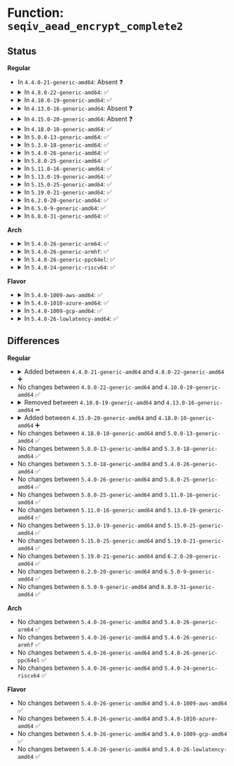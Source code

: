 # Function: <code>seqiv_aead_encrypt_complete2</code>

## Status
<b>Regular</b>
<ul>
<li>
In <code>4.4.0-21-generic-amd64</code>: Absent ❓
</li>
<li>
<details>
<summary>In <code>4.8.0-22-generic-amd64</code>: ✅</summary>

```c
void seqiv_aead_encrypt_complete2(struct aead_request * req, int err)
```

```json
{
  "name": "seqiv_aead_encrypt_complete2",
  "collision_type": "Unique Static",
  "inline_type": "No",
  "funcs": [
    {
      "addr": 18446744071582902384,
      "name": "seqiv_aead_encrypt_complete2",
      "external": false,
      "loc": "crypto/seqiv.c:28",
      "file": "crypto/seqiv.c",
      "inline": "seen, unknown",
      "caller_inline": [],
      "caller_func": [
        "crypto/seqiv.c:seqiv_aead_encrypt",
        "crypto/seqiv.c:seqiv_aead_encrypt_complete"
      ]
    }
  ],
  "symbols": [
    {
      "addr": 18446744071582902384,
      "name": "seqiv_aead_encrypt_complete2",
      "section": ".text",
      "bind": "STB_LOCAL",
      "size": 67
    }
  ]
}
```
</details>
</li>
<li>
<details>
<summary>In <code>4.10.0-19-generic-amd64</code>: ✅</summary>

```c
void seqiv_aead_encrypt_complete2(struct aead_request * req, int err)
```

```json
{
  "name": "seqiv_aead_encrypt_complete2",
  "collision_type": "Unique Static",
  "inline_type": "No",
  "funcs": [
    {
      "addr": 18446744071583002128,
      "name": "seqiv_aead_encrypt_complete2",
      "external": false,
      "loc": "crypto/seqiv.c:28",
      "file": "crypto/seqiv.c",
      "inline": "seen, unknown",
      "caller_inline": [],
      "caller_func": [
        "crypto/seqiv.c:seqiv_aead_encrypt",
        "crypto/seqiv.c:seqiv_aead_encrypt_complete"
      ]
    }
  ],
  "symbols": [
    {
      "addr": 18446744071583002128,
      "name": "seqiv_aead_encrypt_complete2",
      "section": ".text",
      "bind": "STB_LOCAL",
      "size": 67
    }
  ]
}
```
</details>
</li>
<li>
<details>
<summary>In <code>4.13.0-16-generic-amd64</code>: Absent ❓</summary>

```json
{
  "name": "seqiv_aead_encrypt_complete2",
  "collision_type": "Unique Static",
  "inline_type": "Selective",
  "funcs": [
    {
      "addr": 18446744071583052812,
      "name": "seqiv_aead_encrypt_complete2",
      "external": false,
      "loc": "crypto/seqiv.c:28",
      "file": "crypto/seqiv.c",
      "inline": "not declared, inlined",
      "caller_inline": [
        "crypto/seqiv.c:seqiv_aead_encrypt",
        "crypto/seqiv.c:seqiv_aead_encrypt_complete"
      ],
      "caller_func": [
        "crypto/seqiv.c:seqiv_aead_encrypt",
        "crypto/seqiv.c:seqiv_aead_encrypt_complete"
      ]
    }
  ],
  "symbols": [
    {
      "addr": 18446744071583052272,
      "name": "seqiv_aead_encrypt_complete2.part.1",
      "section": ".text",
      "bind": "STB_LOCAL",
      "size": 62
    }
  ]
}
```
</details>
</li>
<li>
<details>
<summary>In <code>4.15.0-20-generic-amd64</code>: Absent ❓</summary>

```json
{
  "name": "seqiv_aead_encrypt_complete2",
  "collision_type": "Unique Static",
  "inline_type": "Selective",
  "funcs": [
    {
      "addr": 18446744071583218440,
      "name": "seqiv_aead_encrypt_complete2",
      "external": false,
      "loc": "crypto/seqiv.c:28",
      "file": "crypto/seqiv.c",
      "inline": "not declared, inlined",
      "caller_inline": [
        "crypto/seqiv.c:seqiv_aead_encrypt",
        "crypto/seqiv.c:seqiv_aead_encrypt_complete"
      ],
      "caller_func": [
        "crypto/seqiv.c:seqiv_aead_encrypt",
        "crypto/seqiv.c:seqiv_aead_encrypt_complete"
      ]
    }
  ],
  "symbols": [
    {
      "addr": 18446744071583217872,
      "name": "seqiv_aead_encrypt_complete2.part.1",
      "section": ".text",
      "bind": "STB_LOCAL",
      "size": 62
    }
  ]
}
```
</details>
</li>
<li>
<details>
<summary>In <code>4.18.0-10-generic-amd64</code>: ✅</summary>

```c
void seqiv_aead_encrypt_complete2(struct aead_request * req, int err)
```

```json
{
  "name": "seqiv_aead_encrypt_complete2",
  "collision_type": "Unique Static",
  "inline_type": "No",
  "funcs": [
    {
      "addr": 18446744071583426016,
      "name": "seqiv_aead_encrypt_complete2",
      "external": false,
      "loc": "crypto/seqiv.c:28",
      "file": "crypto/seqiv.c",
      "inline": "seen, unknown",
      "caller_inline": [],
      "caller_func": [
        "crypto/seqiv.c:seqiv_aead_encrypt",
        "crypto/seqiv.c:seqiv_aead_encrypt_complete"
      ]
    }
  ],
  "symbols": [
    {
      "addr": 18446744071583426016,
      "name": "seqiv_aead_encrypt_complete2",
      "section": ".text",
      "bind": "STB_LOCAL",
      "size": 68
    }
  ]
}
```
</details>
</li>
<li>
<details>
<summary>In <code>5.0.0-13-generic-amd64</code>: ✅</summary>

```c
void seqiv_aead_encrypt_complete2(struct aead_request * req, int err)
```

```json
{
  "name": "seqiv_aead_encrypt_complete2",
  "collision_type": "Unique Static",
  "inline_type": "No",
  "funcs": [
    {
      "addr": 18446744071583547088,
      "name": "seqiv_aead_encrypt_complete2",
      "external": false,
      "loc": "crypto/seqiv.c:28",
      "file": "crypto/seqiv.c",
      "inline": "seen, unknown",
      "caller_inline": [],
      "caller_func": [
        "crypto/seqiv.c:seqiv_aead_encrypt",
        "crypto/seqiv.c:seqiv_aead_encrypt_complete"
      ]
    }
  ],
  "symbols": [
    {
      "addr": 18446744071583547088,
      "name": "seqiv_aead_encrypt_complete2",
      "section": ".text",
      "bind": "STB_LOCAL",
      "size": 68
    }
  ]
}
```
</details>
</li>
<li>
<details>
<summary>In <code>5.3.0-18-generic-amd64</code>: ✅</summary>

```c
void seqiv_aead_encrypt_complete2(struct aead_request * req, int err)
```

```json
{
  "name": "seqiv_aead_encrypt_complete2",
  "collision_type": "Unique Static",
  "inline_type": "No",
  "funcs": [
    {
      "addr": 18446744071583736432,
      "name": "seqiv_aead_encrypt_complete2",
      "external": false,
      "loc": "crypto/seqiv.c:23",
      "file": "crypto/seqiv.c",
      "inline": "seen, unknown",
      "caller_inline": [],
      "caller_func": [
        "crypto/seqiv.c:seqiv_aead_encrypt",
        "crypto/seqiv.c:seqiv_aead_encrypt_complete"
      ]
    }
  ],
  "symbols": [
    {
      "addr": 18446744071583736432,
      "name": "seqiv_aead_encrypt_complete2",
      "section": ".text",
      "bind": "STB_LOCAL",
      "size": 71
    }
  ]
}
```
</details>
</li>
<li>
<details>
<summary>In <code>5.4.0-26-generic-amd64</code>: ✅</summary>

```c
void seqiv_aead_encrypt_complete2(struct aead_request * req, int err)
```

```json
{
  "name": "seqiv_aead_encrypt_complete2",
  "collision_type": "Unique Static",
  "inline_type": "No",
  "funcs": [
    {
      "addr": 18446744071583846192,
      "name": "seqiv_aead_encrypt_complete2",
      "external": false,
      "loc": "crypto/seqiv.c:23",
      "file": "crypto/seqiv.c",
      "inline": "seen, unknown",
      "caller_inline": [],
      "caller_func": [
        "crypto/seqiv.c:seqiv_aead_encrypt",
        "crypto/seqiv.c:seqiv_aead_encrypt_complete"
      ]
    }
  ],
  "symbols": [
    {
      "addr": 18446744071583846192,
      "name": "seqiv_aead_encrypt_complete2",
      "section": ".text",
      "bind": "STB_LOCAL",
      "size": 71
    }
  ]
}
```
</details>
</li>
<li>
<details>
<summary>In <code>5.8.0-25-generic-amd64</code>: ✅</summary>

```c
void seqiv_aead_encrypt_complete2(struct aead_request * req, int err)
```

```json
{
  "name": "seqiv_aead_encrypt_complete2",
  "collision_type": "Unique Static",
  "inline_type": "No",
  "funcs": [
    {
      "addr": 18446744071584235072,
      "name": "seqiv_aead_encrypt_complete2",
      "external": false,
      "loc": "crypto/seqiv.c:21",
      "file": "crypto/seqiv.c",
      "inline": "seen, unknown",
      "caller_inline": [],
      "caller_func": [
        "crypto/seqiv.c:seqiv_aead_encrypt",
        "crypto/seqiv.c:seqiv_aead_encrypt_complete"
      ]
    }
  ],
  "symbols": [
    {
      "addr": 18446744071584235072,
      "name": "seqiv_aead_encrypt_complete2",
      "section": ".text",
      "bind": "STB_LOCAL",
      "size": 74
    }
  ]
}
```
</details>
</li>
<li>
<details>
<summary>In <code>5.11.0-16-generic-amd64</code>: ✅</summary>

```c
void seqiv_aead_encrypt_complete2(struct aead_request * req, int err)
```

```json
{
  "name": "seqiv_aead_encrypt_complete2",
  "collision_type": "Unique Static",
  "inline_type": "No",
  "funcs": [
    {
      "addr": 18446744071584353616,
      "name": "seqiv_aead_encrypt_complete2",
      "external": false,
      "loc": "crypto/seqiv.c:21",
      "file": "crypto/seqiv.c",
      "inline": "seen, unknown",
      "caller_inline": [],
      "caller_func": [
        "crypto/seqiv.c:seqiv_aead_encrypt",
        "crypto/seqiv.c:seqiv_aead_encrypt_complete"
      ]
    }
  ],
  "symbols": [
    {
      "addr": 18446744071584353616,
      "name": "seqiv_aead_encrypt_complete2",
      "section": ".text",
      "bind": "STB_LOCAL",
      "size": 68
    }
  ]
}
```
</details>
</li>
<li>
<details>
<summary>In <code>5.13.0-19-generic-amd64</code>: ✅</summary>

```c
void seqiv_aead_encrypt_complete2(struct aead_request * req, int err)
```

```json
{
  "name": "seqiv_aead_encrypt_complete2",
  "collision_type": "Unique Static",
  "inline_type": "No",
  "funcs": [
    {
      "addr": 18446744071584388016,
      "name": "seqiv_aead_encrypt_complete2",
      "external": false,
      "loc": "crypto/seqiv.c:21",
      "file": "crypto/seqiv.c",
      "inline": "seen, unknown",
      "caller_inline": [],
      "caller_func": [
        "crypto/seqiv.c:seqiv_aead_encrypt",
        "crypto/seqiv.c:seqiv_aead_encrypt_complete"
      ]
    }
  ],
  "symbols": [
    {
      "addr": 18446744071584388016,
      "name": "seqiv_aead_encrypt_complete2",
      "section": ".text",
      "bind": "STB_LOCAL",
      "size": 68
    }
  ]
}
```
</details>
</li>
<li>
<details>
<summary>In <code>5.15.0-25-generic-amd64</code>: ✅</summary>

```c
void seqiv_aead_encrypt_complete2(struct aead_request * req, int err)
```

```json
{
  "name": "seqiv_aead_encrypt_complete2",
  "collision_type": "Unique Static",
  "inline_type": "No",
  "funcs": [
    {
      "addr": 18446744071584783248,
      "name": "seqiv_aead_encrypt_complete2",
      "external": false,
      "loc": "crypto/seqiv.c:21",
      "file": "crypto/seqiv.c",
      "inline": "seen, unknown",
      "caller_inline": [],
      "caller_func": [
        "crypto/seqiv.c:seqiv_aead_encrypt",
        "crypto/seqiv.c:seqiv_aead_encrypt_complete"
      ]
    }
  ],
  "symbols": [
    {
      "addr": 18446744071584783248,
      "name": "seqiv_aead_encrypt_complete2",
      "section": ".text",
      "bind": "STB_LOCAL",
      "size": 68
    }
  ]
}
```
</details>
</li>
<li>
<details>
<summary>In <code>5.19.0-21-generic-amd64</code>: ✅</summary>

```c
void seqiv_aead_encrypt_complete2(struct aead_request * req, int err)
```

```json
{
  "name": "seqiv_aead_encrypt_complete2",
  "collision_type": "Unique Static",
  "inline_type": "No",
  "funcs": [
    {
      "addr": 18446744071585468528,
      "name": "seqiv_aead_encrypt_complete2",
      "external": false,
      "loc": "crypto/seqiv.c:21",
      "file": "crypto/seqiv.c",
      "inline": "seen, unknown",
      "caller_inline": [],
      "caller_func": [
        "crypto/seqiv.c:seqiv_aead_encrypt",
        "crypto/seqiv.c:seqiv_aead_encrypt_complete"
      ]
    }
  ],
  "symbols": [
    {
      "addr": 18446744071585468528,
      "name": "seqiv_aead_encrypt_complete2",
      "section": ".text",
      "bind": "STB_LOCAL",
      "size": 92
    }
  ]
}
```
</details>
</li>
<li>
<details>
<summary>In <code>6.2.0-20-generic-amd64</code>: ✅</summary>

```c
void seqiv_aead_encrypt_complete2(struct aead_request * req, int err)
```

```json
{
  "name": "seqiv_aead_encrypt_complete2",
  "collision_type": "Unique Static",
  "inline_type": "No",
  "funcs": [
    {
      "addr": 18446744071586228416,
      "name": "seqiv_aead_encrypt_complete2",
      "external": false,
      "loc": "crypto/seqiv.c:21",
      "file": "crypto/seqiv.c",
      "inline": "seen, unknown",
      "caller_inline": [],
      "caller_func": [
        "crypto/seqiv.c:seqiv_aead_encrypt",
        "crypto/seqiv.c:seqiv_aead_encrypt_complete"
      ]
    }
  ],
  "symbols": [
    {
      "addr": 18446744071586228416,
      "name": "seqiv_aead_encrypt_complete2",
      "section": ".text",
      "bind": "STB_LOCAL",
      "size": 97
    }
  ]
}
```
</details>
</li>
<li>
<details>
<summary>In <code>6.5.0-9-generic-amd64</code>: ✅</summary>

```c
void seqiv_aead_encrypt_complete2(struct aead_request * req, int err)
```

```json
{
  "name": "seqiv_aead_encrypt_complete2",
  "collision_type": "Unique Static",
  "inline_type": "No",
  "funcs": [
    {
      "addr": 18446744071586464016,
      "name": "seqiv_aead_encrypt_complete2",
      "external": false,
      "loc": "crypto/seqiv.c:21",
      "file": "crypto/seqiv.c",
      "inline": "seen, unknown",
      "caller_inline": [],
      "caller_func": [
        "crypto/seqiv.c:seqiv_aead_encrypt",
        "crypto/seqiv.c:seqiv_aead_encrypt_complete"
      ]
    }
  ],
  "symbols": [
    {
      "addr": 18446744071586464016,
      "name": "seqiv_aead_encrypt_complete2",
      "section": ".text",
      "bind": "STB_LOCAL",
      "size": 97
    }
  ]
}
```
</details>
</li>
<li>
<details>
<summary>In <code>6.8.0-31-generic-amd64</code>: ✅</summary>

```c
void seqiv_aead_encrypt_complete2(struct aead_request * req, int err)
```

```json
{
  "name": "seqiv_aead_encrypt_complete2",
  "collision_type": "Unique Static",
  "inline_type": "No",
  "funcs": [
    {
      "addr": 18446744071586735824,
      "name": "seqiv_aead_encrypt_complete2",
      "external": false,
      "loc": "crypto/seqiv.c:21",
      "file": "crypto/seqiv.c",
      "inline": "seen, unknown",
      "caller_inline": [],
      "caller_func": [
        "crypto/seqiv.c:seqiv_aead_encrypt",
        "crypto/seqiv.c:seqiv_aead_encrypt_complete"
      ]
    }
  ],
  "symbols": [
    {
      "addr": 18446744071586735824,
      "name": "seqiv_aead_encrypt_complete2",
      "section": ".text",
      "bind": "STB_LOCAL",
      "size": 97
    }
  ]
}
```
</details>
</li>
</ul>
<b>Arch</b>
<ul>
<li>
<details>
<summary>In <code>5.4.0-26-generic-arm64</code>: ✅</summary>

```c
void seqiv_aead_encrypt_complete2(struct aead_request * req, int err)
```

```json
{
  "name": "seqiv_aead_encrypt_complete2",
  "collision_type": "Unique Static",
  "inline_type": "No",
  "funcs": [
    {
      "addr": 18446603336495659728,
      "name": "seqiv_aead_encrypt_complete2",
      "external": false,
      "loc": "crypto/seqiv.c:23",
      "file": "crypto/seqiv.c",
      "inline": "seen, unknown",
      "caller_inline": [],
      "caller_func": [
        "crypto/seqiv.c:seqiv_aead_encrypt",
        "crypto/seqiv.c:seqiv_aead_encrypt_complete"
      ]
    }
  ],
  "symbols": [
    {
      "addr": 18446603336495659728,
      "name": "seqiv_aead_encrypt_complete2",
      "section": ".text",
      "bind": "STB_LOCAL",
      "size": 96
    }
  ]
}
```
</details>
</li>
<li>
<details>
<summary>In <code>5.4.0-26-generic-armhf</code>: ✅</summary>

```c
void seqiv_aead_encrypt_complete2(struct aead_request * req, int err)
```

```json
{
  "name": "seqiv_aead_encrypt_complete2",
  "collision_type": "Unique Static",
  "inline_type": "No",
  "funcs": [
    {
      "addr": 3229013808,
      "name": "seqiv_aead_encrypt_complete2",
      "external": false,
      "loc": "crypto/seqiv.c:23",
      "file": "crypto/seqiv.c",
      "inline": "seen, unknown",
      "caller_inline": [],
      "caller_func": [
        "crypto/seqiv.c:seqiv_aead_encrypt",
        "crypto/seqiv.c:seqiv_aead_encrypt_complete"
      ]
    }
  ],
  "symbols": [
    {
      "addr": 3229013808,
      "name": "seqiv_aead_encrypt_complete2",
      "section": ".text",
      "bind": "STB_LOCAL",
      "size": 80
    }
  ]
}
```
</details>
</li>
<li>
<details>
<summary>In <code>5.4.0-26-generic-ppc64el</code>: ✅</summary>

```c
void seqiv_aead_encrypt_complete2(struct aead_request * req, int err)
```

```json
{
  "name": "seqiv_aead_encrypt_complete2",
  "collision_type": "Unique Static",
  "inline_type": "No",
  "funcs": [
    {
      "addr": 13835058055289796816,
      "name": "seqiv_aead_encrypt_complete2",
      "external": false,
      "loc": "crypto/seqiv.c:23",
      "file": "crypto/seqiv.c",
      "inline": "seen, unknown",
      "caller_inline": [],
      "caller_func": [
        "crypto/seqiv.c:seqiv_aead_encrypt",
        "crypto/seqiv.c:seqiv_aead_encrypt_complete"
      ]
    }
  ],
  "symbols": [
    {
      "addr": 13835058055289796816,
      "name": "seqiv_aead_encrypt_complete2",
      "section": ".text",
      "bind": "STB_LOCAL",
      "size": 116
    }
  ]
}
```
</details>
</li>
<li>
<details>
<summary>In <code>5.4.0-24-generic-riscv64</code>: ✅</summary>

```c
void seqiv_aead_encrypt_complete2(struct aead_request * req, int err)
```

```json
{
  "name": "seqiv_aead_encrypt_complete2",
  "collision_type": "Unique Static",
  "inline_type": "No",
  "funcs": [
    {
      "addr": 18446743936274811806,
      "name": "seqiv_aead_encrypt_complete2",
      "external": false,
      "loc": "crypto/seqiv.c:23",
      "file": "crypto/seqiv.c",
      "inline": "seen, unknown",
      "caller_inline": [],
      "caller_func": [
        "crypto/seqiv.c:seqiv_aead_encrypt",
        "crypto/seqiv.c:seqiv_aead_encrypt_complete"
      ]
    }
  ],
  "symbols": [
    {
      "addr": 18446743936274811806,
      "name": "seqiv_aead_encrypt_complete2",
      "section": ".text",
      "bind": "STB_LOCAL",
      "size": 84
    }
  ]
}
```
</details>
</li>
</ul>
<b>Flavor</b>
<ul>
<li>
<details>
<summary>In <code>5.4.0-1009-aws-amd64</code>: ✅</summary>

```c
void seqiv_aead_encrypt_complete2(struct aead_request * req, int err)
```

```json
{
  "name": "seqiv_aead_encrypt_complete2",
  "collision_type": "Unique Static",
  "inline_type": "No",
  "funcs": [
    {
      "addr": 18446744071583814928,
      "name": "seqiv_aead_encrypt_complete2",
      "external": false,
      "loc": "crypto/seqiv.c:23",
      "file": "crypto/seqiv.c",
      "inline": "seen, unknown",
      "caller_inline": [],
      "caller_func": [
        "crypto/seqiv.c:seqiv_aead_encrypt",
        "crypto/seqiv.c:seqiv_aead_encrypt_complete"
      ]
    }
  ],
  "symbols": [
    {
      "addr": 18446744071583814928,
      "name": "seqiv_aead_encrypt_complete2",
      "section": ".text",
      "bind": "STB_LOCAL",
      "size": 71
    }
  ]
}
```
</details>
</li>
<li>
<details>
<summary>In <code>5.4.0-1010-azure-amd64</code>: ✅</summary>

```c
void seqiv_aead_encrypt_complete2(struct aead_request * req, int err)
```

```json
{
  "name": "seqiv_aead_encrypt_complete2",
  "collision_type": "Unique Static",
  "inline_type": "No",
  "funcs": [
    {
      "addr": 18446744071583751984,
      "name": "seqiv_aead_encrypt_complete2",
      "external": false,
      "loc": "crypto/seqiv.c:23",
      "file": "crypto/seqiv.c",
      "inline": "seen, unknown",
      "caller_inline": [],
      "caller_func": [
        "crypto/seqiv.c:seqiv_aead_encrypt",
        "crypto/seqiv.c:seqiv_aead_encrypt_complete"
      ]
    }
  ],
  "symbols": [
    {
      "addr": 18446744071583751984,
      "name": "seqiv_aead_encrypt_complete2",
      "section": ".text",
      "bind": "STB_LOCAL",
      "size": 71
    }
  ]
}
```
</details>
</li>
<li>
<details>
<summary>In <code>5.4.0-1009-gcp-amd64</code>: ✅</summary>

```c
void seqiv_aead_encrypt_complete2(struct aead_request * req, int err)
```

```json
{
  "name": "seqiv_aead_encrypt_complete2",
  "collision_type": "Unique Static",
  "inline_type": "No",
  "funcs": [
    {
      "addr": 18446744071583798688,
      "name": "seqiv_aead_encrypt_complete2",
      "external": false,
      "loc": "crypto/seqiv.c:23",
      "file": "crypto/seqiv.c",
      "inline": "seen, unknown",
      "caller_inline": [],
      "caller_func": [
        "crypto/seqiv.c:seqiv_aead_encrypt",
        "crypto/seqiv.c:seqiv_aead_encrypt_complete"
      ]
    }
  ],
  "symbols": [
    {
      "addr": 18446744071583798688,
      "name": "seqiv_aead_encrypt_complete2",
      "section": ".text",
      "bind": "STB_LOCAL",
      "size": 71
    }
  ]
}
```
</details>
</li>
<li>
<details>
<summary>In <code>5.4.0-26-lowlatency-amd64</code>: ✅</summary>

```c
void seqiv_aead_encrypt_complete2(struct aead_request * req, int err)
```

```json
{
  "name": "seqiv_aead_encrypt_complete2",
  "collision_type": "Unique Static",
  "inline_type": "No",
  "funcs": [
    {
      "addr": 18446744071583899712,
      "name": "seqiv_aead_encrypt_complete2",
      "external": false,
      "loc": "crypto/seqiv.c:23",
      "file": "crypto/seqiv.c",
      "inline": "seen, unknown",
      "caller_inline": [],
      "caller_func": [
        "crypto/seqiv.c:seqiv_aead_encrypt",
        "crypto/seqiv.c:seqiv_aead_encrypt_complete"
      ]
    }
  ],
  "symbols": [
    {
      "addr": 18446744071583899712,
      "name": "seqiv_aead_encrypt_complete2",
      "section": ".text",
      "bind": "STB_LOCAL",
      "size": 71
    }
  ]
}
```
</details>
</li>
</ul>

## Differences
<b>Regular</b>
<ul>
<li>
<details>
<summary>Added between <code>4.4.0-21-generic-amd64</code> and <code>4.8.0-22-generic-amd64</code> ➕</summary>

```c
void seqiv_aead_encrypt_complete2(struct aead_request * req, int err)
```
</details>
</li>
<li>
No changes between <code>4.8.0-22-generic-amd64</code> and <code>4.10.0-19-generic-amd64</code> ✅
</li>
<li>
<details>
<summary>Removed between <code>4.10.0-19-generic-amd64</code> and <code>4.13.0-16-generic-amd64</code> ➖</summary>

```c
void seqiv_aead_encrypt_complete2(struct aead_request * req, int err)
```
</details>
</li>
<li>
<details>
<summary>Added between <code>4.15.0-20-generic-amd64</code> and <code>4.18.0-10-generic-amd64</code> ➕</summary>

```c
void seqiv_aead_encrypt_complete2(struct aead_request * req, int err)
```
</details>
</li>
<li>
No changes between <code>4.18.0-10-generic-amd64</code> and <code>5.0.0-13-generic-amd64</code> ✅
</li>
<li>
No changes between <code>5.0.0-13-generic-amd64</code> and <code>5.3.0-18-generic-amd64</code> ✅
</li>
<li>
No changes between <code>5.3.0-18-generic-amd64</code> and <code>5.4.0-26-generic-amd64</code> ✅
</li>
<li>
No changes between <code>5.4.0-26-generic-amd64</code> and <code>5.8.0-25-generic-amd64</code> ✅
</li>
<li>
No changes between <code>5.8.0-25-generic-amd64</code> and <code>5.11.0-16-generic-amd64</code> ✅
</li>
<li>
No changes between <code>5.11.0-16-generic-amd64</code> and <code>5.13.0-19-generic-amd64</code> ✅
</li>
<li>
No changes between <code>5.13.0-19-generic-amd64</code> and <code>5.15.0-25-generic-amd64</code> ✅
</li>
<li>
No changes between <code>5.15.0-25-generic-amd64</code> and <code>5.19.0-21-generic-amd64</code> ✅
</li>
<li>
No changes between <code>5.19.0-21-generic-amd64</code> and <code>6.2.0-20-generic-amd64</code> ✅
</li>
<li>
No changes between <code>6.2.0-20-generic-amd64</code> and <code>6.5.0-9-generic-amd64</code> ✅
</li>
<li>
No changes between <code>6.5.0-9-generic-amd64</code> and <code>6.8.0-31-generic-amd64</code> ✅
</li>
</ul>
<b>Arch</b>
<ul>
<li>
No changes between <code>5.4.0-26-generic-amd64</code> and <code>5.4.0-26-generic-arm64</code> ✅
</li>
<li>
No changes between <code>5.4.0-26-generic-amd64</code> and <code>5.4.0-26-generic-armhf</code> ✅
</li>
<li>
No changes between <code>5.4.0-26-generic-amd64</code> and <code>5.4.0-26-generic-ppc64el</code> ✅
</li>
<li>
No changes between <code>5.4.0-26-generic-amd64</code> and <code>5.4.0-24-generic-riscv64</code> ✅
</li>
</ul>
<b>Flavor</b>
<ul>
<li>
No changes between <code>5.4.0-26-generic-amd64</code> and <code>5.4.0-1009-aws-amd64</code> ✅
</li>
<li>
No changes between <code>5.4.0-26-generic-amd64</code> and <code>5.4.0-1010-azure-amd64</code> ✅
</li>
<li>
No changes between <code>5.4.0-26-generic-amd64</code> and <code>5.4.0-1009-gcp-amd64</code> ✅
</li>
<li>
No changes between <code>5.4.0-26-generic-amd64</code> and <code>5.4.0-26-lowlatency-amd64</code> ✅
</li>
</ul>
